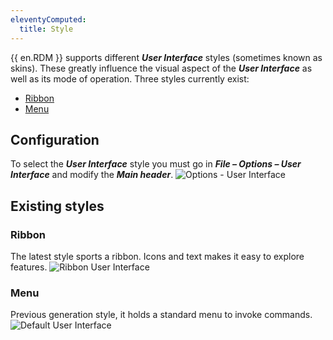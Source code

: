```yaml
---
eleventyComputed:
  title: Style
---
```

{{ en.RDM }} supports different ***User Interface*** styles (sometimes known as skins). These greatly influence the visual aspect of the ***User Interface*** as well as its mode of operation. Three styles currently exist:

* [Ribbon](#ribbon)
* [Menu](#menu)

## Configuration

To select the ***User Interface*** style you must go in ***File – Options – User Interface*** and modify the ***Main header***.
![Options - User Interface](https://cdnweb.devolutions.net/docs/en/rdm/windows/clip11406.png)

## Existing styles

### Ribbon

The latest style sports a ribbon. Icons and text makes it easy to explore features.
![Ribbon User Interface](https://cdnweb.devolutions.net/docs/en/rdm/windows/clip11407.png)

### Menu

Previous generation style, it holds a standard menu to invoke commands.
![Default User Interface](https://cdnweb.devolutions.net/docs/en/rdm/windows/clip11404.png)
